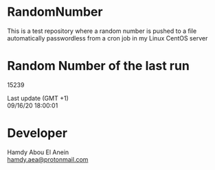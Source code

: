 # RandomNumber    
This is a test repository where a random number is pushed to a file automatically passwordless from a cron job in my Linux CentOS server    
# Random Number of the last run   
15239
      
Last update (GMT +1)    
09/16/20 18:00:01
# Developer    
Hamdy Abou El Anein   
hamdy.aea@protonmail.com
